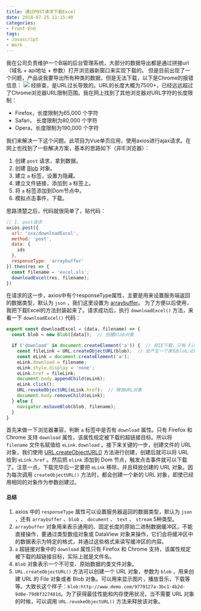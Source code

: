 ```yaml
---
title: 通过POST请求下载Excel
date: 2018-07-25 11:15:40
categories:
- Front-End
tags:
- Javascript
- Work
---
```

我在公司负责维护一个B端的后台管理系统，大部分的数据导出都是通过拼接url（域名 + api地址 + 参数）打开浏览器新窗口来实现下载的。
但是目前出现了一个问题，产品说我要导出所有种类的数据，但是无法下载，以下是Chrome的报错信息：
![](/images/page_not_work.jpg)
经排查，是URL过长导致的。URL的长度大概为7500+，已经远远超过了Chrome浏览器URL限制范围。我在网上找到了其他浏览器对URL字符的长度限制：
- Firefox，长度限制为65,000 个字符
- Safari， 长度限制为80,000 个字符
- Opera，长度限制为190,000 个字符

我们来解决一下这个问题。此项目为Vue单页应用，使用axios进行ajax请求。在网上也找到了一些解决方案，基本的思路如下（非IE浏览器）：
1. 创建 `post` 请求，拿到数据。
2. 创建 [Blob](https://developer.mozilla.org/zh-CN/docs/Web/API/Blob) 对象。
3. 建立 `a` 标签，设置为隐藏。
4. 建立文件链接，添加到 `a` 标签上。
5. 将 `a` 标签添加到Dom节点中。
6. 模拟点击事件，下载。

思路清楚之后，代码就很简单了，贴代码：

```Javascript
// 1. post请求
axios.post({
  url: 'xxx/downloadExcel',
  method: 'post',
  data: {
    ids
  },
  responseType: 'arraybuffer'
}).then(res => {
  const filename = 'excel.xls';
  downloadExcel(res, filename);
})
```
<!-- more -->
在请求的这一步，axios中有个responseType属性，主要是用来设置服务端返回的数据类型，默认为 `json` ，我们这里设置为 [arraybuffer](https://developer.mozilla.org/zh-CN/docs/Web/JavaScript/Reference/Global_Objects/ArrayBuffer)。
为了方便以后使用，我把下载Excel的方法封装起来了。请求成功后，执行 `downloadExcel()` 方法，来看一下 `downloadExcel()` 代码：
```Javascript
export const downloadExcel = (data, filename) => {
  const blob = new Blob([data]);  // 创建blob对象

  if ('download' in document.createElement('a')) {  // 非IE下载，只有 Firefox 和 Chrome 支持 download 属性
    const fileLink = URL.createObjectURL(blob);  // 会产生一个类似blob:d3958f5c-0777-0845-9dcf-2cb28783acaf 这样的URL字符串
    const eLink = document.createElement('a');
    eLink.download = filename;
    eLink.style.display = 'none';
    eLink.href = fileLink;
    document.body.appendChild(eLink);
    eLink.click();
    URL.revokeObjectURL(eLink.href);  // 释放URL对象
    document.body.removeChild(eLink);
  } else {
    navigator.msSaveBlob(blob, filename);
  }
}
```
首先来做一下浏览器兼容，判断 `a` 标签中是否有 `download` 属性。只有 Firefox 和 Chrome 支持 `download` 属性，该属性规定被下载的超链接目标。所以将 `filename` 文件名赋值给 `eLink.download` 。接下来关键的一步，创建文件的 URL 对象，我们使用 [URL.createObjectURL()](https://developer.mozilla.org/zh-CN/docs/Web/API/URL/createObjectURL#Browser_compatibility) 方法进行创建，创建后就可以将 URL 给到 `eLink.href` 。然后把 `elink` 添加到 Dom 节点，触发点击事件就可以下载了。注意一点，下载完毕后一定要把 `eLink` 移除，并且释放创建的 URL 对象。因为每次调用 `createObjectURL()` 方法时，都会创建一个新的 URL 对象，即使已经用相同的对象作为参数创建过。

#### 总结
1. axios 中的 `responseType` 属性可以设置服务器返回的数据类型，默认为 `json` ，还有 `arraybuffer` 、`blob` 、 `document` 、 `text` 、 `stream` 5种类型。
2. `arraybuffer` 对象用来表示通用的、固定长度的原始二进制数据缓冲区。不能直接操作，要通过类型数组对象或 DataView 对象来操作，它们会将缓冲区中的数据表示为特定的格式，并通过这些格式来读写缓冲区的内容。
3. `a` 超链接对象中的 `download` 属性只有 Firefox 和 Chrome 支持，该属性规定被下载的超链接目标，实际上就是文件名。
4. `Blob` 对象表示一个不可变、原始数据的类文件对象。
5. `URL.createObjectURL()` 方法可以创建一个 URL 对象，参数为 `blob` ，用来创建 URL 的 File 对象或者 Blob 对象。可以用来显示图片，播放音乐，下载等等。大致长这个样子：`blob:http://www.demo.com/9779127a-3bc1-4b2d-9d0e-79d8f327481d`。为了获得最佳性能和内存使用状况，当不需要 URL 对象的时候，可以调用 `URL.revokeObjectURL()` 方法来释放该对象。
